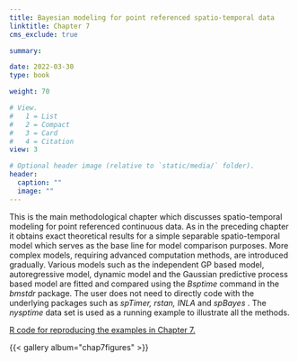 ```yaml
---
title: Bayesian modeling for point referenced spatio-temporal data
linktitle: Chapter 7
cms_exclude: true

summary: 

date: 2022-03-30
type: book

weight: 70

# View.
#   1 = List
#   2 = Compact
#   3 = Card
#   4 = Citation
view: 3

# Optional header image (relative to `static/media/` folder).
header:
  caption: ""
  image: ""
---
```


 
This is the main methodological chapter which discusses spatio-temporal modeling for point referenced continuous  data.
As in the preceding  chapter  it obtains exact theoretical results for a simple separable spatio-temporal model which serves as the
base line for model comparison purposes. More complex models, requiring advanced computation methods,  are introduced gradually.
Various models such as the independent GP based model, autoregressive model, dynamic model and the Gaussian predictive process based model are
fitted and compared using the <i>Bsptime </i> command in the   <i>bmstdr </i> package. The user does not need to directly code with the underlying
packages such as <i>spTimer,  rstan,  INLA </i> and <i>spBayes </i>. The <i>nysptime</i> data set is used as a running example
to illustrate all the methods. 

<p>    
<a href="../Rcode/Chapter7.html"> R code for reproducing the examples in Chapter 7. </a>


{{< gallery album="chap7figures" >}}
